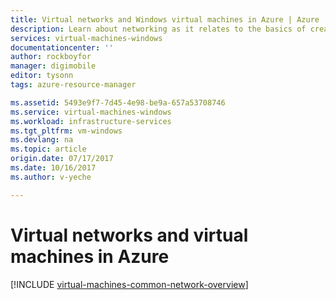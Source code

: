 ```yaml
---
title: Virtual networks and Windows virtual machines in Azure | Azure
description: Learn about networking as it relates to the basics of creating Windows virtual machines in Azure.
services: virtual-machines-windows
documentationcenter: ''
author: rockboyfor
manager: digimobile
editor: tysonn
tags: azure-resource-manager

ms.assetid: 5493e9f7-7d45-4e98-be9a-657a53708746
ms.service: virtual-machines-windows
ms.workload: infrastructure-services
ms.tgt_pltfrm: vm-windows
ms.devlang: na
ms.topic: article
origin.date: 07/17/2017
ms.date: 10/16/2017
ms.author: v-yeche

---
```


# Virtual networks and virtual machines in Azure 

[!INCLUDE [virtual-machines-common-network-overview](../../../includes/virtual-machines-common-network-overview.md)]

<!--Update_Description: update link-->